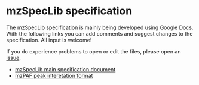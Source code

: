 # mzSpecLib specification

The mzSpecLib specification is mainly being developed using Google Docs. With the following links you can add comments and suggest changes to the specification. All input is welcome!

If you do experience problems to open or edit the files, please open an [issue](https://github.com/HUPO-PSI/mzSpecLib/issues).

- [mzSpecLib main specification document](https://github.com/HUPO-PSI/mzSpecLib/blob/master/specification/mzSpecLib_specification_v1.0_draft09.docx)
- [mzPAF peak interetation format](https://psidev.info/mzPAF)
